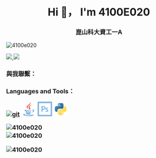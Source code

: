 <h1 align="center">Hi 👋， I'm 4100E020</h1>
<h3 align="center">崑山科大資工一A</h3>


<!-- 被預覽次數 -->
<p align="left"><img src="https://komarev.com/ghpvc/?username=4100e020&label=Profile%20views&color=b9dbb8&style=flat-square" alt="4100e020"/></p>
<!-- repo -->
<a href="https://github.com/4100E020/2021_courses">
  <img src="https://github-readme-stats.vercel.app/api/pin/?username=4100E020&repo=2021_courses" width="320" />
  <img src="https://github-readme-stats.vercel.app/api/pin/?username=4100E020&repo=2021_courses" width="320"/>
</a>  

<h3 align="left">與我聯繫：</h3>
<p align="left"></p>
<h3 align="left">Languages and Tools：
<p align="left">
<!-- Git icon -->
<a href="https://git-scm.com/" target="_blank" rel="noreferrer">
<img src="https://www.vectorlogo.zone/logos/git-scm/git-scm-icon.svg" alt="git" width="40" height="40"/></a>
<!-- JAVA icon -->
<a href="https://www.java.com" target="_blank" rel="noreferrer">
<img src="https://raw.githubusercontent.com/devicons/devicon/master/icons/java/java-original.svg" alt="java" width="40" height="40"/></a>
<!-- PS icon -->
<a href="https://www.photoshop.com/en" target="_blank" rel="noreferrer">
<img src="https://raw.githubusercontent.com/devicons/devicon/master/icons/photoshop/photoshop-line.svg" alt="photoshop" width="40" height="40"/></a>
<!-- Python icon -->
<a href="https://www.python.org" target="_blank" rel="noreferrer">
<img src="https://raw.githubusercontent.com/devicons/devicon/master/icons/python/python-original.svg" alt="python" width="40"height="40"/></a></p>

<!-- 最常用語言 -->
<p>
<img align="left" src="https://github-readme-stats.vercel.app/api/top-langs?username=4100e020&show_icons=true&theme=onedark&locale=cn&layout=compact" alt="4100e020"  width="400" />  
</p>
<!-- 數據統計 -->
<p>&nbsp;
  <img align="center" src="https://github-readme-stats.vercel.app/api?username=4100e020&show_icons=true&theme=onedark&title_color=000000&locale=cn" alt="4100e020" width="400" />  
  </p>
<!-- 連勝卡 -->
<p>
  <img align="center" src="https://github-readme-streak-stats.herokuapp.com/?user=4100e020&theme=dark" alt="4100e020"  width="400" />  
  </p>

